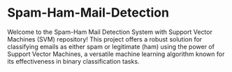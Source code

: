# Spam-Ham-Mail-Detection
Welcome to the Spam-Ham Mail Detection System with Support Vector Machines (SVM) repository! This project offers a robust solution for classifying emails as either spam or legitimate (ham) using the power of Support Vector Machines, a versatile machine learning algorithm known for its effectiveness in binary classification tasks.
